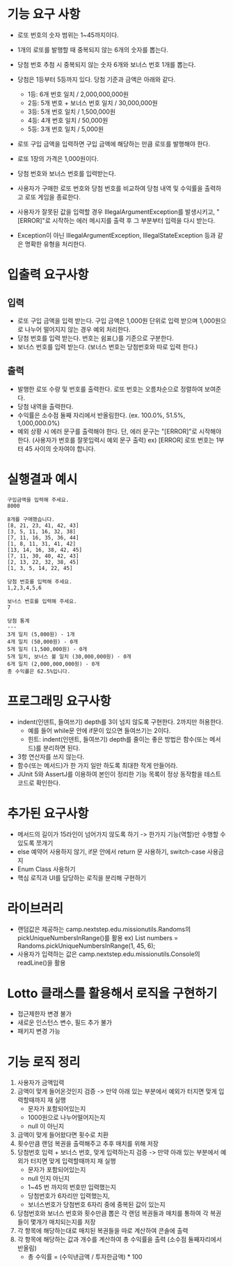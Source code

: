 # 기능 요구 사항
- 로또 번호의 숫자 범위는 1~45까지이다.
- 1개의 로또를 발행할 때 중복되지 않는 6개의 숫자를 뽑는다.
- 당첨 번호 추첨 시 중복되지 않는 숫자 6개와 보너스 번호 1개를 뽑는다.
- 당첨은 1등부터 5등까지 있다. 당첨 기준과 금액은 아래와 같다.
    - 1등: 6개 번호 일치 / 2,000,000,000원
    - 2등: 5개 번호 + 보너스 번호 일치 / 30,000,000원
    - 3등: 5개 번호 일치 / 1,500,000원
    - 4등: 4개 번호 일치 / 50,000원
    - 5등: 3개 번호 일치 / 5,000원

- 로또 구입 금액을 입력하면 구입 금액에 해당하는 만큼 로또를 발행해야 한다.
- 로또 1장의 가격은 1,000원이다.
- 당첨 번호와 보너스 번호를 입력받는다.
- 사용자가 구매한 로또 번호와 당첨 번호를 비교하여 당첨 내역 및 수익률을 출력하고 로또 게임을 종료한다.
- 사용자가 잘못된 값을 입력할 경우 IllegalArgumentException를 발생시키고, "[ERROR]"로 시작하는 에러 메시지를 출력 후 그 부분부터 입력을 다시 받는다.
- Exception이 아닌 IllegalArgumentException, IllegalStateException 등과 같은 명확한 유형을 처리한다.

# 입출력 요구사항
## 입력
- 로또 구입 금액을 입력 받는다. 구입 금액은 1,000원 단위로 입력 받으며 1,000원으로 나누어 떨어지지 않는 경우 예외 처리한다.
- 당첨 번호를 입력 받는다. 번호는 쉼표(,)를 기준으로 구분한다.
- 보너스 번호를 입력 받는다. (보너스 번호는 당첨번호와 따로 입력 한다.)

## 출력
- 발행한 로또 수량 및 번호를 출력한다. 로또 번호는 오름차순으로 정렬하여 보여준다.
- 당첨 내역을 출력한다.
- 수익률은 소수점 둘째 자리에서 반올림한다. (ex. 100.0%, 51.5%, 1,000,000.0%)
- 예외 상황 시 에러 문구를 출력해야 한다. 단, 에러 문구는 "[ERROR]"로 시작해야 한다. (사용자가 번호를 잘못입력시 예외 문구 출력)
	ex) [ERROR] 로또 번호는 1부터 45 사이의 숫자여야 합니다.

# 실행결과 예시
```
구입금액을 입력해 주세요.
8000

8개를 구매했습니다.
[8, 21, 23, 41, 42, 43] 
[3, 5, 11, 16, 32, 38] 
[7, 11, 16, 35, 36, 44] 
[1, 8, 11, 31, 41, 42] 
[13, 14, 16, 38, 42, 45] 
[7, 11, 30, 40, 42, 43] 
[2, 13, 22, 32, 38, 45] 
[1, 3, 5, 14, 22, 45]

당첨 번호를 입력해 주세요.
1,2,3,4,5,6

보너스 번호를 입력해 주세요.
7

당첨 통계
---
3개 일치 (5,000원) - 1개
4개 일치 (50,000원) - 0개
5개 일치 (1,500,000원) - 0개
5개 일치, 보너스 볼 일치 (30,000,000원) - 0개
6개 일치 (2,000,000,000원) - 0개
총 수익률은 62.5%입니다.
```

# 프로그래밍 요구사항
- indent(인덴트, 들여쓰기) depth를 3이 넘지 않도록 구현한다. 2까지만 허용한다.
	- 예를 들어 while문 안에 if문이 있으면 들여쓰기는 2이다.
	- 힌트: indent(인덴트, 들여쓰기) depth를 줄이는 좋은 방법은 함수(또는 메서드)를 분리하면 된다.
- 3항 연산자를 쓰지 않는다.
- 함수(또는 메서드)가 한 가지 일만 하도록 최대한 작게 만들어라.
- JUnit 5와 AssertJ를 이용하여 본인이 정리한 기능 목록이 정상 동작함을 테스트 코드로 확인한다.

# 추가된 요구사항
- 메서드의 길이가 15라인이 넘어가지 않도록 하기 -> 한가지 기능(역할)만 수행할 수 있도록 쪼개기
- else 예약어 사용하지 않기, if문 안에서 return 문 사용하기, switch-case 사용금지
- Enum Class 사용하기
- 핵심 로직과 UI를 담당하는 로직을 분리해 구현하기

# 라이브러리
- 랜덤값은 제공하는 camp.nextstep.edu.missionutils.Randoms의 pickUniqueNumbersInRange()를 활용
	ex) List<Integer> numbers = Randoms.pickUniqueNumbersInRange(1, 45, 6);
- 사용자가 입력하는 값은 camp.nextstep.edu.missionutils.Console의 readLine()을 활용


# Lotto 클래스를 활용해서 로직을 구현하기
- 접근제한자 변경 불가
- 새로운 인스턴스 변수, 필드 추가 불가
- 패키지 변경 가능


# 기능 로직 정리
1. 사용자가 금액입력
2. 금액이 맞게 들어온것인지 검증 -> 만약 아래 있는 부분에서 예외가 터지면 맞게 입력할때까지 재 실행
	- 문자가 포함되어있는지
	- 1000원으로 나누어떨어지는지
	- null 이 아닌지
3. 금액이 맞게 들어왔다면 횟수로 치환
4. 횟수만큼 랜덤 복권을 출력해주고 추후 매치를 위해 저장
5. 당첨번호 입력 + 보너스 번호, 맞게 입력하는지 검증 -> 만약 아래 있는 부분에서 예외가 터지면 맞게 입력할때까지 재 실행
	- 문자가 포함되어있는지
	- null 인지 아닌지
	- 1~45 번 까지의 번호만 입력했는지
	- 당첨번호가 6자리만 입력했는지,
	- 보너스번호가 당첨번호 6자리 중에 중복된 값이 있는지
6. 당첨번호와 보너스 번호와 횟수만큼 뽑은 각 랜덤 복권들과 매치를 통하여 각 복권들이 몇개가 매치되는지를 저장
7. 각 항목에 해당하는대로 매치된 복권들을 따로 계산하여 콘솔에 출력
8. 각 항목에 해당하는 값과 개수를 계산하여 총 수익률을 출력 (소수점 둘째자리에서 반올림)
	- 총 수익률 = (수익낸금액 / 투자한금액) * 100